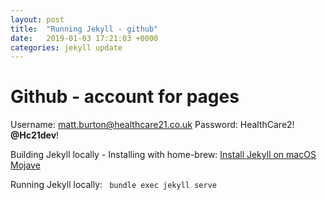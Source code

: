 ```yaml
---
layout: post
title:  "Running Jekyll - github"
date:   2019-01-03 17:21:03 +0000
categories: jekyll update
---
```


# Github - account for pages	
Username: matt.burton@healthcare21.co.uk
Password: HealthCare2!
**@Hc21dev**!

Building Jekyll locally - Installing with home-brew:
[Install Jekyll on macOS Mojave](https://desiredpersona.com/install-jekyll-on-macos/)

Running Jekyll locally:
` bundle exec jekyll serve`
